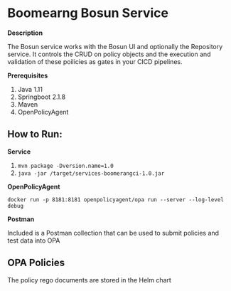 # Boomearng Bosun Service

**Description**

The Bosun service works with the Bosun UI and optionally the Repository service. It controls the CRUD on policy objects and the execution and validation of these poilicies as gates in your CICD pipelines.

**Prerequisites**

1. Java 1.11 
2. Springboot 2.1.8 
3. Maven
4. OpenPolicyAgent

## How to Run:

**Service**

1. `mvn package -Dversion.name=1.0`
2. `java -jar /target/services-boomerangci-1.0.jar`

**OpenPolicyAgent**

`docker run -p 8181:8181 openpolicyagent/opa run --server --log-level debug`

**Postman**

Included is a Postman collection that can be used to submit policies and test data into OPA

## OPA Policies

The policy rego documents are stored in the Helm chart

